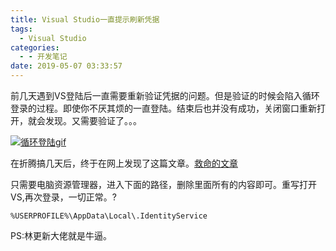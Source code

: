 ```yaml
---
title: Visual Studio一直提示刷新凭据
tags:
  - Visual Studio
categories:
  - - 开发笔记
date: 2019-05-07 03:33:57
---
```


前几天遇到VS登陆后一直需要重新验证凭据的问题。但是验证的时候会陷入循环登录的过程。即使你不厌其烦的一直登陆。结束后也并没有成功，关闭窗口重新打开，就会发现。又需要验证了。。。

[![循环登陆gif](https://www.yzj0308.com/wp-content/uploads/2019/06/2019061002372347.gif)](https://www.yzj0308.com/visual-studio%e4%b8%80%e7%9b%b4%e6%8f%90%e7%a4%ba%e5%88%b7%e6%96%b0%e5%87%ad%e6%8d%ae/attachment/2019061002372347/)

在折腾搞几天后，终于在网上发现了这篇文章。[救命的文章](https://blog.csdn.net/lindexi_gd/article/details/84251977)

只需要电脑资源管理器，进入下面的路径，删除里面所有的内容即可。重写打开VS,再次登录，一切正常。?

```
%USERPROFILE%\AppData\Local\.IdentityService
```

PS:林更新大佬就是牛逼。